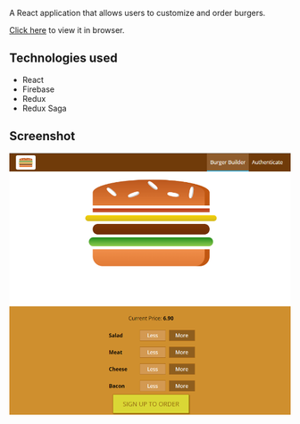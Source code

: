 A React application that allows users to customize and order burgers.

[Click here](https://react-burger-builder-d0989.firebaseapp.com/) to view it in browser.

## Technologies used

- React
- Firebase
- Redux
- Redux Saga

## Screenshot

![Burger Builder](screenshots/burger.png)
